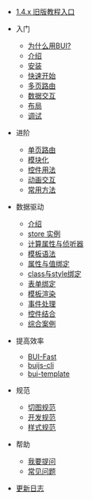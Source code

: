 * [1.4.x 旧版教程入口](http://www.easybui.com/guide-1.4.x/)


* 入门

  * [为什么用BUI?](chapter1/why.md)
  * [介绍](chapter1/about.md)
  * [安装](chapter1/installation.md)
  * [快速开始](chapter1/quickstart.md)
  * [多页路由](chapter1/multipage.md)
  * [数据交互](chapter1/request.md)
  * [布局](chapter1/layout.md)
  * [调试](chapter1/debug.md)


* 进阶
  * [单页路由](chapter2/router.md)
  * [模块化](chapter2/loader.md)
  * [控件用法](chapter2/controls.md)
  * [动画交互](chapter2/animate.md)
  * [常用方法](chapter2/method.md)

* 数据驱动
  * [介绍](store/about.md)
  * [store 实例](store/distance.md)
  * [计算属性与侦听器](store/computed.md)
  * [模板语法](store/template-synatax.md)
  * [属性与值绑定](store/attribute.md)
  * [class与style绑定](store/class.md)
  * [表单绑定](store/form.md)
  * [模板渲染](store/template.md)
  * [事件处理](store/event.md)
  * [控件结合](store/controls.md)
  * [综合案例](store/case.md)

* 提高效率
  * [BUI-Fast](tools/buifast.md)
  * [buijs-cli](tools/buijs.md)
  * [bui-template](tools/bui-template.md)

* 规范
  * [切图规范](ui/cutimage.md)
  * [开发规范](ui/standard.md)
  * [样式规范](ui/style.md)

* 帮助
  * [我要提问](https://github.com/imouou/BUI-Guide/issues)
  * [常见问题](help.md)
  
* [更新日志](changelog.md)
